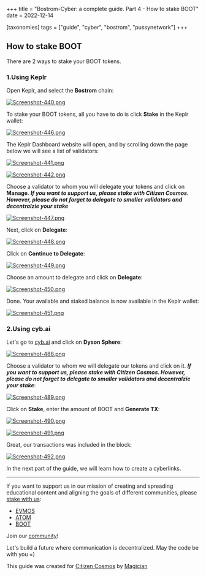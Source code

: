 +++
title = "Bostrom-Cyber: a complete guide. Part 4 - How to stake BOOT"
date = 2022-12-14

[taxonomies]
tags = ["guide", "cyber", "bostrom", "pussynetwork"]
+++

## How to stake BOOT ##

There are 2 ways to stake your BOOT tokens.

### 1.Using Keplr ###

Open Keplr, and select the **Bostrom** chain:

[![Screenshot-440.png](https://i.postimg.cc/gkB1d0qc/Screenshot-440.png)](https://postimg.cc/BXHmB4VR)

<!-- more -->

To stake your BOOT tokens, all you have to do is click **Stake** in the Keplr wallet:

[![Screenshot-446.png](https://i.postimg.cc/RVnL6VxZ/Screenshot-446.png)](https://postimg.cc/0bPwhvNT)

The Keplr Dashboard website will open, and by scrolling down the page below we will see a list of validators:

[![Screenshot-441.png](https://i.postimg.cc/HWMfHmvb/Screenshot-441.png)](https://postimg.cc/SjyZ7BhK)

[![Screenshot-442.png](https://i.postimg.cc/dt4ncSF8/Screenshot-442.png)](https://postimg.cc/BXP2xpX6)

Сhoose a validator to whom you will delegate your tokens and click on **Manage**. ***If you want to support us, please stake with Citizen Cosmos. However, please do not forget to delegate to smaller validators and decentralzie your stake***

[![Screenshot-447.png](https://i.postimg.cc/DZnBTVSP/Screenshot-447.png)](https://postimg.cc/Z9sr8MFW)

Next, click on **Delegate**:

[![Screenshot-448.png](https://i.postimg.cc/XqZFMxkg/Screenshot-448.png)](https://postimg.cc/ZvS0p8g9)

Click on **Continue to Delegate**:

[![Screenshot-449.png](https://i.postimg.cc/mrtF180W/Screenshot-449.png)](https://postimg.cc/t1GgLtqB)

Choose an amount to delegate and click on **Delegate**:

[![Screenshot-450.png](https://i.postimg.cc/PxMhXk2X/Screenshot-450.png)](https://postimg.cc/phy3C4w4)

Done. Your available and staked balance is now available in the Keplr wallet:

[![Screenshot-451.png](https://i.postimg.cc/BvQRT1g0/Screenshot-451.png)](https://postimg.cc/sMqnyxq6)

### 2.Using cyb.ai ###

Let's go to [cyb.ai](https://cyb.ai/) and click on **Dyson Sphere**:

[![Screenshot-488.png](https://i.postimg.cc/2ybsqbDx/Screenshot-488.png)](https://postimg.cc/y3KQtNWJ)

Сhoose a validator to whom we will delegate our tokens and click on it. ***If you want to support us, please stake with Citizen Cosmos. However, please do not forget to delegate to smaller validators and decentralzie your stake***:

[![Screenshot-489.png](https://i.postimg.cc/Kvg5W7fN/Screenshot-489.png)](https://postimg.cc/7fw7G2pG)

Click on **Stake**, enter the amount of BOOT and **Generate TX**:

[![Screenshot-490.png](https://i.postimg.cc/fyQxnpBf/Screenshot-490.png)](https://postimg.cc/FdGf0WtY)

[![Screenshot-491.png](https://i.postimg.cc/sfJBgMXr/Screenshot-491.png)](https://postimg.cc/7bfPBY0s)

Great, our transactions was included in the block:

[![Screenshot-492.png](https://i.postimg.cc/pVnHs7w1/Screenshot-492.png)](https://postimg.cc/23mM6H84)

In the next part of the guide, we will learn how to create a cyberlinks.


------------------------------------------------------------------------------------------------------------------------------------------------------------------
If you want to support us in our mission of creating and spreading educational content and aligning the goals of different communities, please [stake with us](https://www.citizencosmos.space/staking):
- [EVMOS](https://wallet.keplr.app/chains/evmos?modal=validator&chain=evmos_9001-2&validator_address=evmosvaloper1mtwvpdd57gpkyejd566s24afr9zm5ryq8gwpvj) 
- [ATOM](https://wallet.keplr.app/chains/cosmos-hub?modal=validator&chain=cosmoshub-4&validator_address=cosmosvaloper1e859xaue4k2jzqw20cv6l7p3tmc378pc3k8g2u) 
- [BOOT](https://wallet.keplr.app/chains/bostrom?modal=validator&chain=bostrom&validator_address=bostromvaloper1f7nx65pmayfenpfwzwaamwas4ygmvalqj6dz5r)

Join our [community](https://discord.gg/kJaG3EucCX)! 

Let's build a future where communication is decentralized. May the code be with you =) 

This guide was created for [Citizen Cosmos](https://www.citizencosmos.space/) by [Magician](https://t.me/magican_n)
